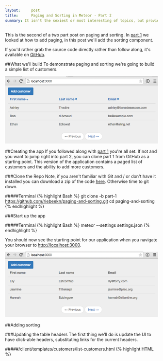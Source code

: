 ```yaml
---
layout:     post
title:      Paging and Sorting in Meteor - Part 2
summary: It isn't the sexiest or most interesting of topics, but providing paging and sorting for tabular data is a common requirement when building out an application.  In part 1 we implemented paging, in this post we'll add sorting.
---
```

This is the second of a two part post on paging and sorting.  In <a href="/paging-and-sorting-part-1/index.html" target="_blank">part 1</a> we looked at how to add paging, in this post we'll add the sorting component.

If you'd rather grab the source code directly rather than follow along, it's available on <a href="https://github.com/riebeekn/paging-and-sorting" target="_blank">GitHub</a>.

##What we'll build
To demonstrate paging and sorting we're going to build a simple list of customers.

<img src="../images/posts/paging-and-sorting-part-2/app-done-part-2.png" class="img-responsive" />

##Creating the app
If you followed along with <a href="/paging-and-sorting-part-1/index.html" target="_blank">part 1</a> you're all set.  If not and you want to jump right into part 2, you can clone part 1 from GitHub as a starting point.  This version of the application contains a paged list of customers and the ability to add more customers.

###Clone the Repo
Note, if you aren't familiar with Git and / or don't have it installed you can download a zip of the code <a href="https://github.com/riebeekn/paging-and-sorting/tree/part-1" target="_blank">here</a>.  Otherwise time to git down.

#####Terminal
{% highlight Bash %}
git clone -b part-1 https://github.com/riebeekn/paging-and-sorting.git
cd paging-and-sorting
{% endhighlight %}

###Start up the app

#####Terminal
{% highlight Bash %}
meteor --settings settings.json
{% endhighlight %}

You should now see the starting point for our application when you navigate your browser to <a href="http://localhost:3000" target="_blank">http://localhost:3000</a>.

<img src="../images/posts/paging-and-sorting-part-2/app-starting-point.png" class="img-responsive" />

##Adding sorting

###Updating the table headers
The first thing we'll do is update the UI to have click-able headers, substituting links for the current headers.

#####/client/templates/customers/list-customers.html
{% highlight HTML %}
<template name="listCustomers">
  <div class="row">
    <div class="col-md-12">
      <a class="btn btn-primary" id="btnAddCustomer">Add customer</a>
    </div>
  </div>

  {% raw %}{{#unless ready}}        
    {{> spinner}}      
  {{/unless}}{% endraw %}
  <table class="table">
    <thead>
      <tr>
        <th>
          <a id="firstName" href="#">First name</a>
        </th>
        <th>
          <a id="lastName" href="#">Last name</a>
        </th>
        <th>
          <a id="email" href="#">Email</a>
        </th>
      </tr>
    </thead>
    <tbody>
      {% raw %}{{#each customers}}{% endraw %}
      ...
      ...
{% endhighlight %}

OK, nothing complicated there, but before hooking up the links let's switch gears and figure out what we want to have happen on the server.  We'll want to specify not only a sort field but also a sort direction.  This will require a change to both the publication and the subscription.

###Updating the publication and subscription

Let's update the publication first.

#####/server/publications.js
{% highlight JavaScript %}
Meteor.publish('customers', function(skipCount, sortField, sortDirection) {
  Counts.publish(this, 'customerCount', Customers.find(), { 
    noReady: true
  });

  var sortParams = {};
  sortParams[sortField] = sortDirection;
  return Customers.find({}, {
    limit: parseInt(Meteor.settings.public.recordsPerPage),
    skip: skipCount,
    sort: sortParams
  });
});
{% endhighlight %}

Nothing too crazy, we're passing two additional parameters to our publication, one for the sort field and the other for the sort direction.  The find call has been updated to take the new parameters into account.

Let's check out our app:

<img src="../images/posts/paging-and-sorting-part-2/no-worky.gif" class="img-responsive" />

That's no good, but expected, we need to update our subscription to include the two new parameters.  To get things back to a working state we'll initially hard-code some values and then build out the full implementation.

First off though, to figure out what we're going to need to do, let's have a quick look at our database records with <a href="http://robomongo.org/" target="_blank">Robomongo</a>.

<img src="../images/posts/paging-and-sorting-part-2/robo.png" class="img-responsive" />

We can see we have 5 fields in our customer record, 3 of which we are displaying in the UI.  Also the column names are slightly different from the table headers, so when we specify the sort field we need to keep in mind the column names in the database.

Let's start off by sorting via the surname with an order value of 1 (i.e. an ascending sort direction).

#####/lib/router/customer-routes.js
{% highlight JavaScript %}
CustomersListController = RouteController.extend({  
  template: 'listCustomers',  
  currentPage: function() {     
    return parseInt(this.params.page) || 1;  
  },
  subscriptions: function() {
    var skipCount = (this.currentPage() - 1) 
      * parseInt(Meteor.settings.public.recordsPerPage)
    this.customersSub = Meteor.subscribe('customers', skipCount, "surname", 1);  
  },
{% endhighlight %}

After hard-coding the surname as the sort field and ascending as the sort order, everything should be back working and we'll see our list of customers is now sorted by surname.

<img src="../images/posts/paging-and-sorting-part-2/sort-by-surname.png" class="img-responsive" />

Since we're only using some of the columns from our database records, we should also update our publication to reflect this.

#####/server/publications.js
{% highlight JavaScript %}
Meteor.publish('customers', function(skipCount, sortField, sortDirection) {
  Counts.publish(this, 'customerCount', Customers.find(), { 
    noReady: true
  });

  var sortParams = {};
  sortParams[sortField] = sortDirection;
  return Customers.find({}, {
    fields: {'name':1, 'surname':1, 'email':1},
    limit: parseInt(Meteor.settings.public.recordsPerPage),
    skip: skipCount,
    sort: sortParams
  });
});
{% endhighlight %}

We're now explicitly specifying which fields to return in the publication (note the `_id` will be returned automatically).  Although not a big deal in this particular instance, specifying the columns to return to the client is a good practice.  There is not point in bringing down data that you don't need and in some cases there might be columns in your database that you don't want to expose to the client.

###An issue
Hmm, I'm getting bored having only 6 customers in our database, how about we add a new customer via the `Add Customer` button.

<img src="../images/posts/paging-and-sorting-part-2/add-new.png" class="img-responsive" />

Awesome, we have a new customer... but hey what is up with the sort order?  Our newly added customer is way back on the last page.

<img src="../images/posts/paging-and-sorting-part-2/bad-sort-order.png" class="img-responsive" />

Well turns out Mongo does not support <a href="http://stackoverflow.com/questions/22931177/mongo-db-sorting-with-case-insensitive" target="_blank">case insensitive sorting</a>, and uppercase words will always come prior to lowercase words when sorted.  Holy smokes, what are we going to do?

###A solution
Turns out a common pattern when needing to sort on String columns in Mongo is to duplicate a lowercased version of the field for the purpose of sorting.  Coming from a traditional database background, this seems a little strange, but that's just the way it's done in Mongo, denormalization and duplication is fairly common.

So how can we accomplish this in our application?  There's a package for that (well sort of)!

We'll add the <a href="https://github.com/aldeed/meteor-collection2" target="_blank">collection2</a> package which will allow use to automatically create lower-cased versions of our String fields on insert.  Let's see how it all works.

#####Terminal
{% highlight Bash %}
meteor add aldeed:collection2
{% endhighlight %}

Now we'll create a <a href="https://github.com/aldeed/meteor-collection2#attaching-a-schema-to-a-collection" target="_blank">schema</a> for our customer collection.

#####Terminal
{% highlight Bash %}
mkdir lib/schemas
touch lib/schemas/customers.js
{% endhighlight %}

#####/lib/schemas/customers.js
{% highlight JavaScript %}
Customers.attachSchema(new SimpleSchema({
  name: {
    type: String
  },

  name_sort: {
    type: String,
    optional: true,
    autoValue: function() {
      var name = this.field("name");
      if (name.isSet) {
        return name.value.toLowerCase();
      } else {
        this.unset(); // Prevent user from supplying her own value
      }
    }
  },
 
  surname: {
    type: String
  },

  surname_sort: {
    type: String,
    optional: true,
    autoValue: function() {
      var surname = this.field("surname");
      if (surname.isSet) {
        return surname.value.toLowerCase();
      } else {
        this.unset(); // Prevent user from supplying her own value
      }
    }
  },

  email: {
    type: String,
    autoValue: function() {
      return this.value.toLowerCase(); // store emails as lower-case
    }
  }
})); 
{% endhighlight %}

In the schema file we're specifying the types of our fields, i.e. `type: String` and then using the `autoValue` property to create and assign a value to our sort specific columns.  The code that assigns the value is pretty straight-forward, we're just lower-casing the value of the primary column.

We'll want to reset our app so that our fixture data gets the new auto value data.  So stop, reset and re-start the meteor server.

#####Terminal
{% highlight Bash %}
meteor reset
meteor --settings settings.json
{% endhighlight %}

And now re-adding Bob d'Arnaud, puts him in the right place... after we make a small change to our subscription, using the `surname_sort` column instead of `surname` as the sort column.

#####/lib/router/customer-routes.js
{% highlight JavaScript %}
CustomersListController = RouteController.extend({  
  template: 'listCustomers',  
  currentPage: function() {     
    return parseInt(this.params.page) || 1;  
  },
  subscriptions: function() {
    var skipCount = (this.currentPage() - 1) 
      * parseInt(Meteor.settings.public.recordsPerPage)
    this.customersSub = Meteor.subscribe('customers', skipCount, "surname_sort", 1);  
  },
  ...
  ...
{% endhighlight %}

There we go, Bob is now where he belongs.

<img src="../images/posts/paging-and-sorting-part-2/good-sort.png" class="img-responsive" />

#NEW

###Dynamic sorting based on the URL
OK, so we have sorting working with hard-coded values, now let's see if we can get the sort field and sort direction to react to the current URL.  Similar to what we did with paging we'll initially manually update the URL and then hook in the UI links.

What we're aiming to accomplish is the following:

<img src="../images/posts/paging-and-sorting-part-2/url.png" class="img-responsive" />

So the URL contains the sort field and direction we should be applying... let's work on getting rid of that 404.

####Update the router
The first step is to update our routes so that Meteor understands what to do with the new URL parameters.

#####/lib/router/customer-routes.js
{% highlight JavaScript %}
... existing code

Router.route('/:page?/:sortField?/:sortDirection?', {  
  name: 'listCustomers',  
  controller: CustomersListController
});

Router.route('/customer/add', {
  name: 'addCustomer'
});
{% endhighlight %}

All we've done is add optional parameters for the sort field and direction.  This will get rid of the 404 but the parameters aren't going to have any affect on our application... so let's get that sorted.

####Implementing the sort direction
So let's work on the sort direction first.  We'll need to make a small change to the subscription in our route.

#####/lib/router/customer-routes.js
{% highlight JavaScript %}
...
subscriptions: function() {
  var skipCount = (this.currentPage() - 1) 
    * parseInt(Meteor.settings.public.recordsPerPage);
  this.customersSub = Meteor.subscribe('customers', skipCount, 
    "surname_sort", 
    this.params.sortDirection);  
},
...
{% endhighlight %}

So we're just passing along the value of the `sortDirection` parameter to the subscription.

Now we need to update the publication to handle the parameter properly.

#####/server/publications.js
{% highlight JavaScript %}
var buildSortParams = function(sortField, sortDirection) {
  var sortParams = {};
  var direction = sortDirection || 1;
  if (direction === 'desc') {
    direction = -1;
  } else {
    direction = 1;
  }
  sortParams[sortField] = direction;

  return sortParams;
}

Meteor.publish('customers', function(skipCount, sortField, sortDirection) {
  check(skipCount, Number);
  if (sortField) {
    check(sortField, String);
  }
  if (sortDirection) {
    check(sortDirection, String);
  }

  Counts.publish(this, 'customerCount', Customers.find(), { 
    noReady: true
  });

  return Customers.find({}, {
    fields: {'name':1, 'surname':1, 'email':1},
    limit: parseInt(Meteor.settings.public.recordsPerPage),
    skip: skipCount,
    sort: buildSortParams(sortField, sortDirection)
  });
});
{% endhighlight %}

The logic around the sort parameters is starting to get a little bit involved so we've refactored that out into a separate method, `buildSortParams`.  The method itself is fairly simple however, we're just checking the value of the `sortDirection` that has been passed in.  If the value is `null` or not `desc` we default to an ascending sort.

The only other change is we've added some checks for our input parameters, this is a good practice and is something we should have done off the drop... but better later than never!

With the above in place we can now affect the sort order of our records by manually entering a sort direction into the URL of our application.

<img src="../images/posts/paging-and-sorting-part-2/sort-done.png" class="img-responsive" />

Of course, the sort field is still always going to be the last name field, since we haven't yet hooked up the sort field functionality... let's do that next.

####Implementing the sort field
The sort field implementation is going to be very similar to what we did for the sort direction.  First off let's update our routing code to make use of the sort field parameter.

#####/lib/router/customer-routes.js
{% highlight JavaScript %}
...
subscriptions: function() {
  var skipCount = (this.currentPage() - 1) 
    * parseInt(Meteor.settings.public.recordsPerPage);
  this.customersSub = Meteor.subscribe('customers', skipCount, 
    this.params.sortField, 
    this.params.sortDirection);  
},
...
{% endhighlight %}

A very small change is required here, just swapping out the hard-coded `surname_sort` parameter value with the actual route parameter, i.e. `this.params.sortField`.

Now onto the publication.

#####/server/publications.js
{% highlight JavaScript %}
var buildSortParams = function(sortField, sortDirection) {
  var sortParams = {};
  
  var direction = sortDirection || 1;
  if (direction === 'desc') {
    direction = -1;
  } else {
    direction = 1;
  }

  var field = sortField || 'surname_sort';
  if (sortField === 'firstname') {
    field = 'name_sort';
  } else if (sortField === 'lastname') {
    field = 'surname_sort';
  } else if (sortField === 'email') {
    field = 'email';
  } 

  sortParams[field] = direction;

  return sortParams;
}
...
...
{% endhighlight %}

So the only thing we've changed is to add some logic to handle the `sortField` value that gets passed in.  We're defaulting to sorting via last name when a value is not passed in, otherwise we sort on the appropriate column.

And with that we are able to manually sort our records via the URL.

<img src="../images/posts/paging-and-sorting-part-2/manual-sort.gif" class="img-responsive" />

####A small problem
Before moving on, let's add a new customer to our site via the add customer button.

<img src="../images/posts/paging-and-sorting-part-2/bad-add.png" class="img-responsive" />

Hey, that doesn't look right, why are we still seeing our list of customers?  The problem is now that we have added 3 optional parameters to our `root` route, our pattern for our `add customer` route is matching with the `root` route.  `customer` is being treated as the first optional parameter, `add` as the second optional parameter.

This isn't something you'd probably ever run into with a 'real' application as you'll usually have some sort of landing page for the root of your application and won't have a bunch of optional parameters assigned to the root route, it is something to keep in mind when using optional parameters however, if you aren't careful you can get unintentional route matching going on... reword!

So in order to fix this we're just going to move our customer list off the root.

#####/lib/router/customer-routes.js
{% highlight JavaScript %}
... existing code

Router.route('customers/:page?/:sortField?/:sortDirection?', {  
  name: 'listCustomers',  
  controller: CustomersListController
});
...
{% endhighlight %}

So all we've done is changed the URL where our customers will show up.

<img src="../images/posts/paging-and-sorting-part-2/good-add.png" class="img-responsive" />

 In this way we no longer have conflict with the `addCustomer` route.

#OLD

###Hooking up the header links
OK, so we have our sorting working, now we just need to hook it into our header links.  Let's add some events for the links.

#####/client/templates/customers/list-customers.js
{% highlight JavaScript %}
... existing code

Template.listCustomers.events({
  'click #btnAddCustomer': function(e) {
    e.preventDefault();

    Router.go('addCustomer', {page: Router.current().params.page});
  },
  'click #firstName,#lastName,#email': function(e) {
    e.preventDefault();

    if (e.target.id === 'firstName') {
      navigateToCustomersRoute('firstname');
    } else if (e.target.id === 'lastName') {
      navigateToCustomersRoute('lastname');
    } else if (e.target.id === 'email') {
      navigateToCustomersRoute('email');
    }
  }
});

var navigateToCustomersRoute = function(sortField) {
  Router.go('listCustomers', {
    page: Router.current().params.page || 1,
    sortField: sortField,
    sortDirection: toggleSortDirection(sortField)
  });
}

var toggleSortDirection = function(sortBy) {
  var currentSortField = Router.current().params.sortField || 'lastname';
  if (currentSortField !== sortBy) {
    return 'asc';
  } else {
    var currentSortDirection = Router.current().params.sortDirection || 'asc';
    if (currentSortDirection === 'asc') {
      return 'desc';
    } else {
      return 'asc';
    }
  }
}
{% endhighlight %}

OK, that's a bit of a code dump but it's all pretty straight-forward.  

In the event handler we're checking which header was clicked, i.e. `e.target.id === 'firstName`, and based on that, pass in the appropriate sort column to the `navigateToCustomersRoute` function.

In `navigateToCustomersRoute` we just navigate to the `listCustomers` route with the appropriate parameters.  Notice we are checking whether the `page` parameter has been set or not and if not we default to page 1.  We need to explicitly set the page so that the route will be something like: `http://localhost:3000/customers/1/firstname/desc`.  If we don't explicitly set a page parameter and the user clicks a header from the default customers view, i.e. `http://localhost:3000/customers/`, we'll end up with an invalid route.  The first time a header is clicked the route will be `http://localhost:3000/customers/firstname/asc`, when it should be `http://localhost:3000/customers/1/firstname/asc`.  If the name header is clicked again, now `firstname` will be grabbed as the page parameter and we'll end up with `http://localhost:3000/customers/firstname/firstname/asc`.

We call into a separate function to determine the sort direction, if we're sorting by a new column we default to ascending otherwise we toggle the sort direction.

And with that we should have our sorting all working.

<img src="../images/posts/paging-and-sorting-part-2/sort.gif" class="img-responsive" />

... but hey what's going on, Carl's not even moving, how can that be, everything worked when we were manually entering URLs, so what's going on now?

####Some debugging

Let's add some console logging to both our server and client code to see if we can figure things out.  We'll be removing the `DEBUG` code we're adding below so feel free to just read this section and skip actually updating your own code.

#####/server/publications.js
{% highlight JavaScript %}
  ...
  ...

  var sortInfo = buildSortParams(sortField, sortDirection);

  var c = Customers.find({}, {
    fields: {'name':1, 'surname':1, 'email':1},
    limit: parseInt(Meteor.settings.public.recordsPerPage),
    skip: skipCount,
    sort: buildSortParams(sortField, sortDirection)
  });

  // DEBUG
  var sortKey = Object.keys(sortInfo)[0];
  var sortValue = sortInfo[sortKey];
  var fetched = c.fetch();

  console.log('*** RETURNING ***');
  console.log("* Sort Key: '" + sortKey + "' Sort Value: '" + sortValue + "'");
  console.log(c.fetch());

  return c;
});
{% endhighlight %}

OK, we're just throwing both our sort parameters and the records returned from the publication into the console.

We'll do something similar with our subscription:

#####/client/templates/customers/list-customers.js
{% highlight JavaScript %}
Template.listCustomers.helpers({
  customers: function() {
    var c = Customers.find({}, {limit: parseInt(Meteor.settings.public.recordsPerPage)});
    console.log(c.fetch());
    return c;
  },
  ...
  ...
{% endhighlight %}

Now with that all in place let's see what happens when first click the first name header.

<img src="../images/posts/paging-and-sorting-part-2/first-click-server.png" class="img-responsive" />

So the output of our publication is what we would expect, we are getting 3 records and the records are sorted by first name ascending.

<img src="../images/posts/paging-and-sorting-part-2/first-click-client.png" class="img-responsive" />

What's up with the client thou?  We have the expected 3 records but they look to be getting sorted in descending order.  Very strange, let's click the header again and see what happens.

<img src="../images/posts/paging-and-sorting-part-2/second-click-server.png" class="img-responsive" />

Again the publication looks a-ok.  We get 3 records sorted by first name descending.  How about the client?

<img src="../images/posts/paging-and-sorting-part-2/second-click-client.png" class="img-responsive" />

Once again we see the expected 3 records on the client, but they are ordered... randomly?

So what's going on?  The problem is that the sort order of a publication does not guarantee anything on the client.  The sorting in the publication only ensures that the correct records are sent over to the client.  On the client end we need to once again explicitly sort the records we get from the publication to ensure they display in the correct order.

`Any explanation for why when enter URL explicity it works????`

####Sorting on the client
So now that we've figured out that we'll have to apply our sort parameters on both the server and the client, we should first suck our sort parameter logic into a common function we can access on both the client and server.

#####Terminal
{% highlight Bash %}
mkdir lib/helpers
touch lib/helpers/customer-sort-settings.js
{% endhighlight %}

#####/lib/helpers/customer-sort-settings.js
{% highlight JavaScript %}
CustomerSortSettings = {};

CustomerSortSettings.build = function(sortField, sortDirection) {
  var sortParams = {};
  
  var direction = sortDirection || 1;
  if (direction === 'desc') {
    direction = -1;
  } else {
    direction = 1;
  }

  var field = sortField || 'surname_sort';
  if (sortField === 'firstname') {
    field = 'name_sort';
  } else if (sortField === 'lastname') {
    field = 'surname_sort';
  } else if (sortField === 'email') {
    field = 'email';
  } 

  sortParams[field] = direction;

  return sortParams;
}
{% endhighlight %}

All we've done here is to copy the sort code pretty much verbatim out of `publication.js` and into a helper function in the `\lib` directory so that it can be accessed both client and server side.

So let's remove the debug code from our publication and make use of our new `customer-sort-settings.js` helper.

#####/server/publications.js
{% highlight JavaScript %}
Meteor.publish('customers', function(skipCount, sortField, sortDirection) {
  check(skipCount, Number);
  if (sortField) {
    check(sortField, String);
  }
  if (sortDirection) {
    check(sortDirection, String);
  }

  Counts.publish(this, 'customerCount', Customers.find(), { 
    noReady: true
  });

  return Customers.find({}, {
    fields: {
      'name':1, 'name_sort':1, 
      'surname':1, 'surname_sort':1,
      'email':1
    },
    limit: parseInt(Meteor.settings.public.recordsPerPage),
    skip: skipCount,
    sort: CustomerSortSettings.build(sortField, sortDirection)
  });
});
{% endhighlight %}

So we've removed the code that builds the sort parameters and instead are calling into `CustomerSortSettings.build...`.  We're also now returning the sort fields (i.e. `name_sort` and `surname_sort`) as we'll now need those on the client to perform our client sort.

So let's remove the debug code from the client and perform a client side sort.

#####/client/templates/customers/list-customers.js
{% highlight JavaScript %}
Template.listCustomers.helpers({
  customers: function() {
    return Customers.find({}, {
      limit: parseInt(Meteor.settings.public.recordsPerPage),
      sort: CustomerSortSettings.build(
        Router.current().params.sortField || 'lastname', 
        Router.current().params.sortDirection || 'asc')
    });
  },
  ...
  ...
{% endhighlight %}

Super easy, we've just added a sort to our `find()` call which makes use of the helper we created earlier.

One thing worth cleaning up is the minor logic around the default sort field and direction, we'll pull that into `CustomerSortSettings` along with the sort direction toggle.

#####/lib/helpers/customer-sort-settings.js
{% highlight JavaScript %}
...
...

CustomerSortSettings.sortDirection = function() {
  return Router.current().params.sortDirection || 'asc';
}

CustomerSortSettings.sortField = function() {
  return Router.current().params.sortField || 'lastname';
}

CustomerSortSettings.toggleSortDirection = function(sortBy) {
  if (this.sortField() !== sortBy) {
    return 'asc';
  } else {
    if (this.sortDirection() === 'asc') {
      return 'desc';
    } else {
      return 'asc';
    }
  }
}
{% endhighlight %}

OK, again we're essentially just moving code around, copying code from `list-customers.js` into our helper class.

Now we can update `list-customers`.

#####/client/templates/customers/list-customers.js
{% highlight JavaScript %}
Template.listCustomers.helpers({
  customers: function() {
    return Customers.find({}, {
      // limit: parseInt(Meteor.settings.public.recordsPerPage),
      sort: CustomerSortSettings.build(
        CustomerSortSettings.sortField(), 
        CustomerSortSettings.sortDirection())
    });
  },
  ...
  ...

var navigateToCustomersRoute = function(sortField) {
  Router.go('listCustomers', {
    page: Router.current().params.page || 1,
    sortField: sortField,
    sortDirection: CustomerSortSettings.toggleSortDirection(sortField)
  });
}
{% endhighlight %}

OK, so in our `find` call we now get the sort direction and field from the helper.

In the `navigate...` function we now call into the toggleSortDirection that we've moved out of `list-customers` and into the helper.

###Adding a sort indicator
It would be nice to have a sort indicator to provide some visual feedback to the user regarding how the table is currently sorted.  We'll use <a href="http://fortawesome.github.io/Font-Awesome/" target="_blank">font awesome</a> icons to indicate the sort direction.  A <a href="https://atmospherejs.com/natestrauser/font-awesome" target="_blank">package</a> is available, so lets get that added.

#####Terminal
{% highlight Bash %}
meteor add natestrauser:font-awesome
{% endhighlight %}

Now we'll update our table headers to include an icon.

#####/client/templates/customers/list-customers.js
{% highlight HTML %}
<template name="listCustomers">
  <div class="row">
    <div class="col-md-12">
      <a class="btn btn-primary" id="btnAddCustomer">Add customer</a>
    </div>
  </div>

  {% raw %}{{#unless ready}}        
    {{> spinner}}      
  {{/unless}}{% endraw %}
  <table class="table">
    <thead>
      <tr>
        <th>
          <a id="firstName" href="#">First name
            <span>
              <i class="{% raw %}{{firstNameIconClass}}{% endraw %}"></i>
            </span>
          </a>
        </th>
        <th>
          <a id="lastName" href="#">Last name
            <span>
              <i class="{% raw %}{{lastNameIconClass}}{% endraw %}"></i>
            </span>
          </a>
        </th>
        <th>
          <a id="email" href="#">Email
            <span>
              <i class="{% raw %}{{emailIconClass}}{% endraw %}"></i>
            </span>
          </a>
        </th>
      </tr>
    </thead>
    <tbody>
    ...
    ...
{% endhighlight %}

So we've added icon classes to each header.  Now we need to define those in `list-customers.js`.

#####/client/templates/customers/list-customers.js
{% highlight JavaScript %}
... existing code

Template.listCustomers.helpers({
  customers: function() {
    return Customers.find();
  },
  ...
  ...
  ,
  firstNameIconClass: function() {
    return CustomerSortSettings.getSortIconClass("name_sort");
  },
  lastNameIconClass: function() {
    return CustomerSortSettings.getSortIconClass("surname_sort");
  },
  emailIconClass: function() {
    return CustomerSortSettings.getSortIconClass("email");
  }
});
...
...
{% endhighlight %}

All we're doing is calling into a new function we've created in `customer-sort-settings.js`.

#####/lib/customer-sort-settings.js
{% highlight JavaScript %}
... existing code

CustomerSortSettings.getSortIconClass = function(element) {
  if (this.sortField() === element) {
    return this.sortDirection() === "asc" ? 
      "fa fa-sort-asc" : "fa fa-sort-desc";
  } else {
    return "fa fa-sort";
  }
}
{% endhighlight %}

Pretty simple, if the passed in element is the current sort field, we return the `fa-sort-asc` or `fa-sort-desc` icon class based on the current sort direction.  Otherwise we return the double-arrow default sort icon, i.e. `fa-sort`.

##Summary
And with that... sorting, paging, icons... done!

<img src="../images/posts/paging-and-sorting-part-2/done.gif" class="img-responsive" />

Thanks for reading and hope this series of posts helped you get sorted (ha, ha, sorry... bad jokes are the only ones I got).
